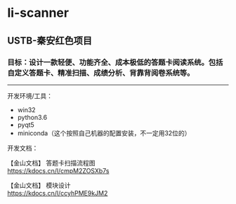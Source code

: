 # li-scanner

## USTB-秦安红色项目  
### 目标：设计一款轻便、功能齐全、成本极低的答题卡阅读系统。包括自定义答题卡、精准扫描、成绩分析、背靠背阅卷系统等。  
---  
开发环境/工具：  
- win32  
- python3.6  
- pyqt5  
- miniconda（这个按照自己机器的配置安装，不一定用32位的）  

开发文档：  
  
【金山文档】 答题卡扫描流程图  
https://kdocs.cn/l/cmpM2ZOSXb7s  

【金山文档】 模块设计  
https://kdocs.cn/l/ccyhPME9kJM2  
